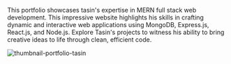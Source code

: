 This portfolio showcases tasin's expertise in MERN full stack web development. This impressive website highlights his skills in crafting dynamic and interactive web applications using MongoDB, Express.js, React.js, and Node.js. Explore Tasin's projects to witness his ability to bring creative ideas to life through clean, efficient code.

![thumbnail-portfolio-tasin](https://github.com/user-attachments/assets/8230154f-321b-4cd6-b526-885a1a8bcef6)
